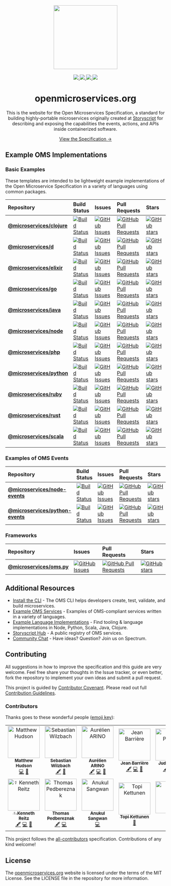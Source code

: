 <div align="center">
  <a href="https://github.com/microservices/openmicroservices.org">
    <img width="200" height="200" src="https://raw.githack.com/microservices/openmicroservices.org/master/app/.vuepress/public/assets/img/logo.svg" />
  </a>
  <br>
  <br>
  <a href="https://spectrum.chat/open-microservices">
    <img src="https://withspectrum.github.io/badge/badge.svg">
  </a>
  <a href="https://github.com/.github/blob/master/CODE_OF_CONDUCT.md">
    <img src="https://img.shields.io/badge/Contributor%20Covenant-v1.4%20adopted-ff69b4.svg">
  </a>
  <a href="http://commitizen.github.io/cz-cli/">
    <img src="https://img.shields.io/badge/commitizen-friendly-brightgreen.svg">
  </a>
  <a href="https://renovatebot.com/">
    <img src="https://badges.renovateapi.com/github/microservices/openmicroservices.org">
  </a>
  <h1>openmicroservices.org</h1>
  <p>
    This is the website for the Open Microservices Specification, a standard for building highly-portable microservices originally created at <a href="https://storyscript.io/">Storyscript</a> for describing and exposing the capabilities the events, actions, and APIs inside containerized software.
  </p>
  <p>
    <a href="https://openmicroservices.org/docs">View the Specification &rarr;</a>
  </p>
</div>

## Example OMS Implementations

### Basic Examples

These templates are intended to be lightweight example implementations of the Open Microservice Specification in a variety of languages using common packages.

| Repository | Build Status | Issues | Pull Requests | Stars |
|:-----------|:-------------|:-------|:--------------|:------|
| **[@microservices/clojure](https://github.com/microservices/clojure)** | [![Build Status](https://travis-ci.com/microservices/clojure.svg?branch=master)](https://travis-ci.com/microservices/clojure) | [![GitHub Issues](https://img.shields.io/github/issues/microservices/clojure.svg)](https://github.com/microservices/clojure/issues) | [![GitHub Pull Requests](https://img.shields.io/github/issues-pr/microservices/clojure.svg)](https://github.com/microservices/clojure/pulls) | [![GitHub stars](https://img.shields.io/github/stars/microservices/clojure.svg?style=social&label=Stars)](https://github.com/microservices/clojure) |
| **[@microservices/d](https://github.com/microservices/d)** | [![Build Status](https://travis-ci.com/microservices/d.svg?branch=master)](https://travis-ci.com/microservices/d) | [![GitHub Issues](https://img.shields.io/github/issues/microservices/d.svg)](https://github.com/microservices/d/issues) | [![GitHub Pull Requests](https://img.shields.io/github/issues-pr/microservices/d.svg)](https://github.com/microservices/d/pulls) | [![GitHub stars](https://img.shields.io/github/stars/microservices/d.svg?style=social&label=Stars)](https://github.com/microservices/d) |
| **[@microservices/elixir](https://github.com/microservices/elixir)** | [![Build Status](https://travis-ci.com/microservices/elixir.svg?branch=master)](https://travis-ci.com/microservices/elixir) | [![GitHub Issues](https://img.shields.io/github/issues/microservices/elixir.svg)](https://github.com/microservices/elixir/issues) | [![GitHub Pull Requests](https://img.shields.io/github/issues-pr/microservices/elixir.svg)](https://github.com/microservices/elixir/pulls) | [![GitHub stars](https://img.shields.io/github/stars/microservices/elixir.svg?style=social&label=Stars)](https://github.com/microservices/elixir) |
| **[@microservices/go](https://github.com/microservices/go)** | [![Build Status](https://travis-ci.com/microservices/go.svg?branch=master)](https://travis-ci.com/microservices/go) | [![GitHub Issues](https://img.shields.io/github/issues/microservices/go.svg)](https://github.com/microservices/go/issues) | [![GitHub Pull Requests](https://img.shields.io/github/issues-pr/microservices/go.svg)](https://github.com/microservices/go/pulls) | [![GitHub stars](https://img.shields.io/github/stars/microservices/go.svg?style=social&label=Stars)](https://github.com/microservices/go) |
| **[@microservices/java](https://github.com/microservices/java)** | [![Build Status](https://travis-ci.com/microservices/java.svg?branch=master)](https://travis-ci.com/microservices/java) | [![GitHub Issues](https://img.shields.io/github/issues/microservices/java.svg)](https://github.com/microservices/java/issues) | [![GitHub Pull Requests](https://img.shields.io/github/issues-pr/microservices/java.svg)](https://github.com/microservices/java/pulls) | [![GitHub stars](https://img.shields.io/github/stars/microservices/java.svg?style=social&label=Stars)](https://github.com/microservices/java) |
| **[@microservices/node](https://github.com/microservices/node)** | [![Build Status](https://travis-ci.com/microservices/node.svg?branch=master)](https://travis-ci.com/microservices/node) | [![GitHub Issues](https://img.shields.io/github/issues/microservices/node.svg)](https://github.com/microservices/node/issues) | [![GitHub Pull Requests](https://img.shields.io/github/issues-pr/microservices/node.svg)](https://github.com/microservices/node/pulls) | [![GitHub stars](https://img.shields.io/github/stars/microservices/node.svg?style=social&label=Stars)](https://github.com/microservices/node) |
| **[@microservices/php](https://github.com/microservices/php)** | [![Build Status](https://travis-ci.com/microservices/php.svg?branch=master)](https://travis-ci.com/microservices/php) | [![GitHub Issues](https://img.shields.io/github/issues/microservices/php.svg)](https://github.com/microservices/php/issues) | [![GitHub Pull Requests](https://img.shields.io/github/issues-pr/microservices/php.svg)](https://github.com/microservices/php/pulls) | [![GitHub stars](https://img.shields.io/github/stars/microservices/php.svg?style=social&label=Stars)](https://github.com/microservices/php) |
| **[@microservices/python](https://github.com/microservices/python)** | [![Build Status](https://travis-ci.com/microservices/python.svg?branch=master)](https://travis-ci.com/microservices/python) | [![GitHub Issues](https://img.shields.io/github/issues/microservices/python.svg)](https://github.com/microservices/python/issues) | [![GitHub Pull Requests](https://img.shields.io/github/issues-pr/microservices/python.svg)](https://github.com/microservices/python/pulls) | [![GitHub stars](https://img.shields.io/github/stars/microservices/python.svg?style=social&label=Stars)](https://github.com/microservices/python) |
| **[@microservices/ruby](https://github.com/microservices/ruby)** | [![Build Status](https://travis-ci.com/microservices/ruby.svg?branch=master)](https://travis-ci.com/microservices/ruby) | [![GitHub Issues](https://img.shields.io/github/issues/microservices/ruby.svg)](https://github.com/microservices/ruby/issues) | [![GitHub Pull Requests](https://img.shields.io/github/issues-pr/microservices/ruby.svg)](https://github.com/microservices/ruby/pulls) | [![GitHub stars](https://img.shields.io/github/stars/microservices/ruby.svg?style=social&label=Stars)](https://github.com/microservices/ruby) |
| **[@microservices/rust](https://github.com/microservices/rust)** | [![Build Status](https://travis-ci.com/microservices/rust.svg?branch=master)](https://travis-ci.com/microservices/rust) | [![GitHub Issues](https://img.shields.io/github/issues/microservices/rust.svg)](https://github.com/microservices/rust/issues) | [![GitHub Pull Requests](https://img.shields.io/github/issues-pr/microservices/rust.svg)](https://github.com/microservices/rust/pulls) | [![GitHub stars](https://img.shields.io/github/stars/microservices/rust.svg?style=social&label=Stars)](https://github.com/microservices/rust) |
| **[@microservices/scala](https://github.com/microservices/scala)** | [![Build Status](https://travis-ci.com/microservices/scala.svg?branch=master)](https://travis-ci.com/microservices/scala) | [![GitHub Issues](https://img.shields.io/github/issues/microservices/scala.svg)](https://github.com/microservices/scala/issues) | [![GitHub Pull Requests](https://img.shields.io/github/issues-pr/microservices/scala.svg)](https://github.com/microservices/scala/pulls) | [![GitHub stars](https://img.shields.io/github/stars/microservices/scala.svg?style=social&label=Stars)](https://github.com/microservices/scala) |

### Examples of OMS Events

| Repository | Build Status | Issues | Pull Requests | Stars |
|:---------- |:------------ |:-------|:--------------|:------|
| **[@microservices/node-events](https://github.com/microservices/node-events)** | [![Build Status](https://travis-ci.com/microservices/node-events.svg?branch=master)](https://travis-ci.com/microservices/node-events) | [![GitHub Issues](https://img.shields.io/github/issues/microservices/node-events.svg)](https://github.com/microservices/node-events/issues) | [![GitHub Pull Requests](https://img.shields.io/github/issues-pr/microservices/node-events.svg)](https://github.com/microservices/node-events/pulls) | [![GitHub stars](https://img.shields.io/github/stars/microservices/node-events.svg?style=social&label=Stars)](https://github.com/microservices/node-events) |
| **[@microservices/python-events](https://github.com/microservices/python-events)** | [![Build Status](https://travis-ci.com/microservices/python-events.svg?branch=master)](https://travis-ci.com/microservices/python-events) | [![GitHub Issues](https://img.shields.io/github/issues/microservices/python-events.svg)](https://github.com/microservices/python-events/issues) | [![GitHub Pull Requests](https://img.shields.io/github/issues-pr/microservices/python-events.svg)](https://github.com/microservices/python-events/pulls) | [![GitHub stars](https://img.shields.io/github/stars/microservices/python-events.svg?style=social&label=Stars)](https://github.com/microservices/python-events) |

### Frameworks

| Repository | Issues | Pull Requests | Stars |
|:---------- |:------ |:------------  |:----- |
| **[@microservices/oms.py](https://github.com/microservices/oms.py)** | [![GitHub Issues](https://img.shields.io/github/issues/microservices/oms.py.svg)](https://github.com/microservices/oms.py/issues) | [![GitHub Pull Requests](https://img.shields.io/github/issues-pr/microservices/oms.py.svg)](https://github.com/microservices/oms.py/pulls) | [![GitHub stars](https://img.shields.io/github/stars/microservices/oms.py.svg?style=social&label=Stars)](https://github.com/microservices/oms.py) |

## Additional Resources

* [Install the CLI](https://github.com/microservices/oms) - The OMS CLI helps developers create, test, validate, and build microservices.
* [Example OMS Services](https://github.com/oms-services) - Examples of OMS-compliant services written in a variety of languages.
* [Example Language Implementations](https://github.com/microservices) - Find tooling & language implementations in Node, Python, Scala, Java, Clojure.
* [Storyscript Hub](https://hub.storyscript.io) - A public registry of OMS services.
* [Community Chat](https://spectrum.chat/open-microservices) - Have ideas? Question? Join us on Spectrum.

## Contributing

All suggestions in how to improve the specification and this guide are very welcome. Feel free share your thoughts in the Issue tracker, or even better, fork the repository to implement your own ideas and submit a pull request.

This project is guided by [Contributor Covenant](https://github.com/microservices/.github/blob/master/CODE_OF_CONDUCT.md). Please read out full [Contribution Guidelines](https://github.com/microservices/.github/blob/master/CONTRIBUTING.md).

### Contributors

Thanks goes to these wonderful people ([emoji key](https://allcontributors.org/docs/en/emoji-key)):

<!-- ALL-CONTRIBUTORS-LIST:START - Do not remove or modify this section -->
<!-- prettier-ignore -->
<table>
  <tr>
    <td align="center"><a href="http://hudson.dev"><img src="https://avatars2.githubusercontent.com/u/320194?v=4" width="100px;" alt="Matthew Hudson"/><br /><sub><b>Matthew Hudson</b></sub></a><br /><a href="https://github.com/microservices/openmicroservices.org/commits?author=matthewhudson" title="Code">💻</a> <a href="#maintenance-matthewhudson" title="Maintenance">🚧</a></td>
    <td align="center"><a href="https://seb.wilzba.ch"><img src="https://avatars3.githubusercontent.com/u/4370550?v=4" width="100px;" alt="Sebastian Wilzbach"/><br /><sub><b>Sebastian Wilzbach</b></sub></a><br /><a href="#content-wilzbach" title="Content">🖋</a> <a href="#ideas-wilzbach" title="Ideas, Planning, & Feedback">🤔</a></td>
    <td align="center"><a href="https://github.com/Arinono"><img src="https://avatars2.githubusercontent.com/u/10957531?v=4" width="100px;" alt="Aurélien ARINO"/><br /><sub><b>Aurélien ARINO</b></sub></a><br /><a href="#content-Arinono" title="Content">🖋</a> <a href="https://github.com/microservices/openmicroservices.org/commits?author=Arinono" title="Code">💻</a> <a href="#ideas-Arinono" title="Ideas, Planning, & Feedback">🤔</a></td>
    <td align="center"><a href="http://jean.barriere.io"><img src="https://avatars2.githubusercontent.com/u/11390722?v=4" width="100px;" alt="Jean Barrière"/><br /><sub><b>Jean Barrière</b></sub></a><br /><a href="#content-JeanBarriere" title="Content">🖋</a> <a href="https://github.com/microservices/openmicroservices.org/commits?author=JeanBarriere" title="Code">💻</a> <a href="#ideas-JeanBarriere" title="Ideas, Planning, & Feedback">🤔</a></td>
    <td align="center"><a href="https://judepereira.com/"><img src="https://avatars2.githubusercontent.com/u/747087?v=4" width="100px;" alt="Jude Pereira"/><br /><sub><b>Jude Pereira</b></sub></a><br /><a href="#content-judepereira" title="Content">🖋</a> <a href="https://github.com/microservices/openmicroservices.org/commits?author=judepereira" title="Code">💻</a> <a href="#ideas-judepereira" title="Ideas, Planning, & Feedback">🤔</a></td>
    <td align="center"><a href="https://stevepeak.net"><img src="https://avatars1.githubusercontent.com/u/2041757?v=4" width="100px;" alt="Steve Peak"/><br /><sub><b>Steve Peak</b></sub></a><br /><a href="#content-stevepeak" title="Content">🖋</a> <a href="https://github.com/microservices/openmicroservices.org/commits?author=stevepeak" title="Code">💻</a> <a href="#ideas-stevepeak" title="Ideas, Planning, & Feedback">🤔</a></td>
    <td align="center"><a href="https://github.com/joshpollara"><img src="https://avatars2.githubusercontent.com/u/75546?v=4" width="100px;" alt="Josh Pollara"/><br /><sub><b>Josh Pollara</b></sub></a><br /><a href="#content-joshpollara" title="Content">🖋</a> <a href="https://github.com/microservices/openmicroservices.org/commits?author=joshpollara" title="Code">💻</a> <a href="#ideas-joshpollara" title="Ideas, Planning, & Feedback">🤔</a></td>
  </tr>
  <tr>
    <td align="center"><a href="https://www.kennethreitz.org/values"><img src="https://avatars2.githubusercontent.com/u/119893?v=4" width="100px;" alt="☿ Kenneth Reitz"/><br /><sub><b>☿ Kenneth Reitz</b></sub></a><br /><a href="#content-kennethreitz" title="Content">🖋</a> <a href="https://github.com/microservices/openmicroservices.org/commits?author=kennethreitz" title="Code">💻</a> <a href="#ideas-kennethreitz" title="Ideas, Planning, & Feedback">🤔</a></td>
    <td align="center"><a href="http://tomped.com"><img src="https://avatars1.githubusercontent.com/u/11602092?v=4" width="100px;" alt="Thomas Pedbereznak"/><br /><sub><b>Thomas Pedbereznak</b></sub></a><br /><a href="#content-TomPed" title="Content">🖋</a> <a href="https://github.com/microservices/openmicroservices.org/commits?author=TomPed" title="Code">💻</a></td>
    <td align="center"><a href="https://anukul.js.org/"><img src="https://avatars1.githubusercontent.com/u/44864521?v=4" width="100px;" alt="Anukul Sangwan"/><br /><sub><b>Anukul Sangwan</b></sub></a><br /><a href="https://github.com/microservices/openmicroservices.org/commits?author=anukul" title="Code">💻</a></td>
    <td align="center"><a href="https://www.deadpointrecords.com"><img src="https://avatars2.githubusercontent.com/u/35897226?v=4" width="100px;" alt="Topi Kettunen"/><br /><sub><b>Topi Kettunen</b></sub></a><br /><a href="https://github.com/microservices/openmicroservices.org/commits?author=topikettunen" title="Documentation">📖</a></td>
    <td align="center"><a href="https://github.com/Bjane658"><img src="https://avatars0.githubusercontent.com/u/21987316?v=4" width="100px;" alt="Bjane"/><br /><sub><b>Bjane</b></sub></a><br /><a href="https://github.com/microservices/openmicroservices.org/commits?author=Bjane658" title="Code">💻</a></td>
  </tr>
</table>

<!-- ALL-CONTRIBUTORS-LIST:END -->

This project follows the [all-contributors](https://github.com/all-contributors/all-contributors) specification. Contributions of any kind welcome!

## License

The [openmicroservices.org][website] website is licensed under the terms of the MIT License. See the LICENSE file in the repository for more information.

[website]:https://openmicroservices.org/
[storyscript]:https://storyscript.io/
